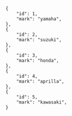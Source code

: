     {
        "id": 1,
        "mark": "yamaha",
    },
    {
        "id": 2,
        "mark": "suzuki",
    },
    {
        "id": 3,
        "mark": "honda",
    },
    {
        "id": 4,
        "mark": "aprilla",
    },
    {
        "id": 5,
        "mark": "kawasaki",
    }